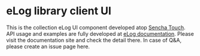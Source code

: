 # eLog library client UI

This is the collection eLog UI component developed atop [Sencha Touch](http://www.sencha.com/products/touch/). API usage and examples are fully developed at [eLog documentation](http://www.elifelog.org/lab/elog_doc). Please visit the documentation site and check the detail there. In case of Q&A, please create an issue page here.
